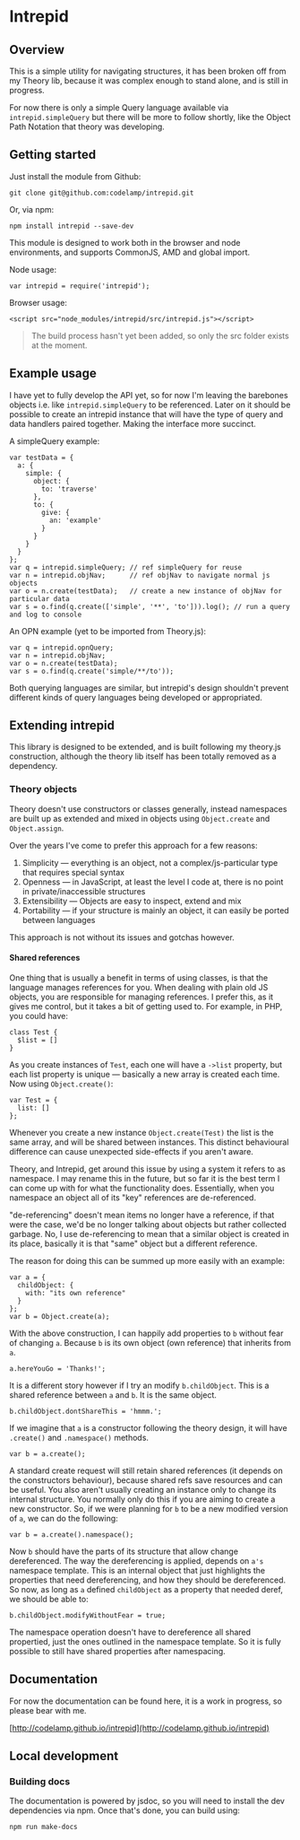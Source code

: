 # Intrepid

## Overview

This is a simple utility for navigating structures, it has been broken off from my Theory lib, because it was complex enough to stand alone, and is still in progress.

For now there is only a simple Query language available via `intrepid.simpleQuery` but there will be more to follow shortly, like the Object Path Notation that theory was developing.

## Getting started

Just install the module from Github:

    git clone git@github.com:codelamp/intrepid.git

Or, via npm:

    npm install intrepid --save-dev

This module is designed to work both in the browser and node environments, and supports CommonJS, AMD and global import.

Node usage:

    var intrepid = require('intrepid');

Browser usage:

    <script src="node_modules/intrepid/src/intrepid.js"></script>

> The build process hasn't yet been added, so only the src folder exists at the moment.

## Example usage

I have yet to fully develop the API yet, so for now I'm leaving the barebones objects i.e. like `intrepid.simpleQuery` to be referenced. Later on it should be possible to create an intrepid instance that will have the type of query and data handlers paired together. Making the interface more succinct.

A simpleQuery example:

    var testData = {
      a: {
        simple: {
          object: {
            to: 'traverse'
          },
          to: {
            give: {
              an: 'example'
            }
          }
        }
      }
    };
    var q = intrepid.simpleQuery; // ref simpleQuery for reuse
    var n = intrepid.objNav;      // ref objNav to navigate normal js objects
    var o = n.create(testData);   // create a new instance of objNav for particular data
    var s = o.find(q.create(['simple', '**', 'to'])).log(); // run a query and log to console

An OPN example (yet to be imported from Theory.js):

    var q = intrepid.opnQuery;
    var n = intrepid.objNav;
    var o = n.create(testData);
    var s = o.find(q.create('simple/**/to'));

Both querying languages are similar, but intrepid's design shouldn't prevent different kinds of query languages being developed or appropriated.

## Extending intrepid

This library is designed to be extended, and is built following my theory.js construction, although the theory lib itself has been totally removed as a dependency.

### Theory objects

Theory doesn't use constructors or classes generally, instead namespaces are built up as extended and mixed in objects using `Object.create` and `Object.assign`.

Over the years I've come to prefer this approach for a few reasons:

1. Simplicity — everything is an object, not a complex/js-particular type that requires special syntax
2. Openness — in JavaScript, at least the level I code at, there is no point in private/inaccessible structures
3. Extensibility — Objects are easy to inspect, extend and mix
4. Portability — if your structure is mainly an object, it can easily be ported between languages

This approach is not without its issues and gotchas however.

#### Shared references

One thing that is usually a benefit in terms of using classes, is that the language manages references for you. When dealing with plain old JS objects, you are responsible for managing references. I prefer this, as it gives me control, but it takes a bit of getting used to. For example, in PHP, you could have:

    class Test {
      $list = []
    }

As you create instances of `Test`, each one will have a `->list` property, but each list property is unique — basically a new array is created each time. Now using `Object.create()`:

    var Test = {
      list: []
    };

Whenever you create a new instance `Object.create(Test)` the list is the same array, and will be shared between instances. This distinct behavioural difference can cause unexpected side-effects if you aren't aware.

Theory, and Intrepid, get around this issue by using a system it refers to as namespace. I may rename this in the future, but so far it is the best term I can come up with for what the functionality does. Essentially, when you namespace an object all of its "key" references are de-referenced.

"de-referencing" doesn't mean items no longer have a reference, if that were the case, we'd be no longer talking about objects but rather collected garbage. No, I use de-referencing to mean that a similar object is created in its place, basically it is that "same" object but a different reference.

The reason for doing this can be summed up more easily with an example:

    var a = {
      childObject: {
        with: "its own reference"
      }
    };
    var b = Object.create(a);

With the above construction, I can happily add properties to `b` without fear of changing `a`. Because `b` is its own object (own reference) that inherits from `a`.

    a.hereYouGo = 'Thanks!';

It is a different story however if I try an modify `b.childObject`. This is a shared reference between `a` and `b`. It is the same object.

    b.childObject.dontShareThis = 'hmmm.';

If we imagine that `a` is a constructor following the theory design, it will have `.create()` and `.namespace()` methods.

    var b = a.create();

A standard create request will still retain shared references (it depends on the constructors behaviour), because shared refs save resources and can be useful. You also aren't usually creating an instance only to change its internal structure. You normally only do this if you are aiming to create a new constructor. So, if we were planning for `b` to be a new modified version of `a`, we can do the following:

    var b = a.create().namespace();

Now `b` should have the parts of its structure that allow change dereferenced. The way the dereferencing is applied, depends on `a's` namespace template. This is an internal object that just highlights the properties that need dereferencing, and how they should be dereferenced. So now, as long as `a` defined `childObject` as a property that needed deref, we should be able to:

    b.childObject.modifyWithoutFear = true;

The namespace operation doesn't have to dereference all shared propertied, just the ones outlined in the namespace template. So it is fully possible to still have shared properties after namespacing.

## Documentation

For now the documentation can be found here, it is a work in progress, so please bear with me.

[http://codelamp.github.io/intrepid](http://codelamp.github.io/intrepid)

## Local development

### Building docs

The documentation is powered by jsdoc, so you will need to install the dev dependencies via npm. Once that's done, you can build using:

    npm run make-docs
